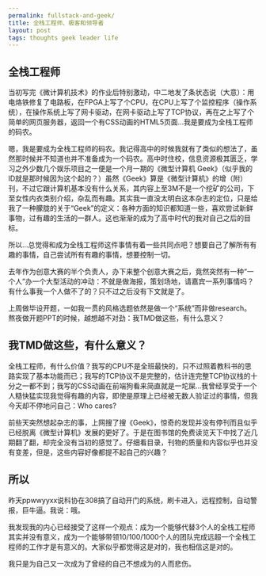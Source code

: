 ```yaml
---
permalink: fullstack-and-geek/
title: 全栈工程师、极客和领导者
layout: post
tags: thoughts geek leader life
---
```


## 全栈工程师

当初写完《微计算机技术》的作业后特别激动，中二地发了条状态说（大意）：用电烙铁修复了电路板，在FPGA上写了个CPU，在CPU上写了个监控程序（操作系统），在操作系统上写了网卡驱动，在网卡驱动上写了TCP协议，再在之上写了个简单的网页服务器，返回一个有CSS动画的HTML5页面…我是要成为全栈工程师的码农。

嗯，我是要成为全栈工程师的码农。我记得高中的时候我就有了类似的想法了，虽然那时候并不知道也并不准备成为一个码农。高中时住校，信息资源极其匮乏，学习之外少数几个娱乐项目之一便是一个月一期的《微型计算机 Geek》（似乎我的ID就是那时候因为这个起的？）虽然《Geek》算是《微型计算机》的增（附）刊，不过它跟计算机基本没有什么关系，其内容上至3M不是一个挖矿的公司，下至女性内衣类别介绍，杂乱而有趣。其实我一直没太明白这本杂志的定位，只是给我了一种朦胧的关于“Geek”的定义：各种方面的知识都知道一些，喜欢尝试新鲜事物，过有趣的生活的一群人。这也渐渐的成为了高中时代的我对自己之后的目标。

所以…总觉得和成为全栈工程师这件事情有着一些共同点吧？想要自己了解所有有趣的事情，自己尝试所有有趣的事情，想要控制一切。

去年作为创意大赛的半个负责人，办下来整个创意大赛之后，竟然突然有一种“一个人”办一个大型活动的冲动：不就是做海报，策划场地，请嘉宾一系列事情吗？有什么事我一个人做不了的？只不过之后没有下文就是了。

上周做毕设开题，一如我一贯的风格选题依然是做一个“系统”而非做research。熬夜做开题PPT的时候，越想越不对劲：我TMD做这些，有什么意义？

## 我TMD做这些，有什么意义？

全栈工程师，有什么价值？我写的CPU不是全班最快的，只不过照着教科书的思路实现了基本功能而已；我写的TCP协议不是完整的，估计连完整TCP协议栈的十分之一都不到；我写的CSS动画在前端狗看来简直就是一坨屎…我曾经享受于一个人糙快猛实现我觉得有趣的内容，即使是原理上已经被无数人验证过的事情，但我今天却不停地问自己：Who cares?

前些天突然想起杂志的事，上网搜了搜《Geek》，惊奇的发现并没有停刊而且似乎已经脱离《微型计算机》发展的更好了。于是在图书馆的免费读览天下中找了近几期翻了翻，却完全没有当初的感觉了。仔细看目录，刊物的质量和内容似乎也并没有变差，但是，这些内容好像都提不起自己的兴趣？

## 所以

昨天ppwwyyxx说科协在308搞了自动开门的系统，刷卡进入，远程控制，自动警报，巨牛逼。我说：哦。

我发现我的内心已经接受了这样一个观点：成为一个能够代替3个人的全栈工程师其实并没有意义，成为一个能够带领10/100/1000个人的团队完成远超一个全栈工程师的工作才是有意义的。大家似乎都觉得这是对的，我也相信这是对的。

我只是为自己又一次成为了曾经的自己不想成为的人而悲伤。
